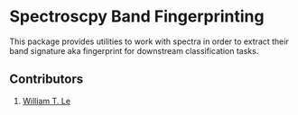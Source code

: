# Spectroscpy Band Fingerprinting

This package provides utilities to work with spectra in order to extract their
band signature aka fingerprint for downstream classification tasks.

## Contributors

1. [William T. Le][]

[William T. Le]: mailto:william.le@posteo.ca
